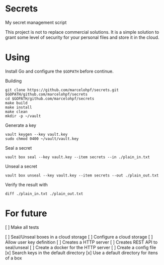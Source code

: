 # Secrets
My secret management script

This project is not to replace commercial solutions. It is a simple solution to
grant some level of security for your personal files and store it in the cloud.

# Using

Install Go and configure the `$GOPATH` before continue.

Building
```
git clone https://github.com/marcelohpf/secrets.git $GOPATH/github.com/marcelohpf/secrets
cd $GOPATH/github.com/marcelohpf/secrets
make build
make install
make clean
mkdir -p ~/vault
```

Generate a key

```
vault keygen --key vault.key
sudo chmod 0400 ~/vault/vault.key
```

Seal a secret

```
vault box seal --key vault.key --item secrets --in ./plain_in.txt
```

Unseal a secret

```
vault box unseal --key vault.key --item secrets --out ./plain_out.txt
```

Verify the result with

```
diff ./plain_in.txt ./plain_out.txt
```

# For future

[ ] Make all tests

[ ] Seal/Unseal boxes in a cloud storage
[ ] Configure a cloud storage
[ ] Allow user key definition
[ ] Creates a HTTP server
[ ] Creates REST API to seal/unseal
[ ] Create a docker for the HTTP server
[ ] Create a config file
[x] Search keys in the default directory
[x] Use a default directory for itens of a box
